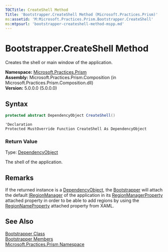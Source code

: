```yaml
---
TOCTitle: CreateShell Method
Title: 'Bootstrapper.CreateShell Method (Microsoft.Practices.Prism)'
ms:assetid: 'M:Microsoft.Practices.Prism.Bootstrapper.CreateShell'
ms:mtpsurl: 'bootstrapper-createshell-method-mspp.md'
---
```



# Bootstrapper.CreateShell Method

Creates the shell or main window of the application.

**Namespace:** [Microsoft.Practices.Prism](/patterns-practices/reference/mspp-namespace)  
**Assembly:** Microsoft.Practices.Prism.Composition (in Microsoft.Practices.Prism.Composition.dll)  
**Version:** 5.0.0.0 (5.0.0.0)

## Syntax

```C#
protected abstract DependencyObject CreateShell()
``` 

```VB
'Declaration
Protected MustOverride Function CreateShell As DependencyObject
```    

### Return Value

Type: [DependencyObject](http://msdn.microsoft.com/en-us/library/ms589309)

The shell of the application.

## Remarks

 If the returned instance is a [DependencyObject](http://msdn.microsoft.com/en-us/library/ms589309), the [Bootstrapper](/patterns-practices/reference/bootstrapper-class-mspp) will attach the default [IRegionManager](/patterns-practices/reference/iregionmanager-interface-mspp-regions) of the application in its [RegionManagerProperty](/patterns-practices/reference/regionmanager-regionmanagerproperty-field-mspp-regions) attached property in order to be able to add regions by using the [RegionNameProperty](/patterns-practices/reference/regionmanager-regionnameproperty-field-mspp-regions) attached property from XAML.

## See Also

[Bootstrapper Class](/patterns-practices/reference/bootstrapper-class-mspp)  
[Bootstrapper Members](/patterns-practices/reference/bootstrapper-members-mspp)  
[Microsoft.Practices.Prism Namespace](/patterns-practices/reference/mspp-namespace)  